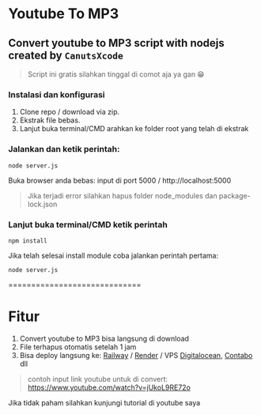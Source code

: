 # Youtube To MP3

## Convert youtube to MP3 script with nodejs created by `CanutsXcode`

> Script ini gratis silahkan tinggal di comot aja ya gan 😁

### Instalasi dan konfigurasi

1. Clone repo / download via zip.
2. Ekstrak file bebas.
3. Lanjut buka terminal/CMD arahkan ke folder root yang telah di ekstrak

### Jalankan dan ketik perintah:

```
node server.js
```

Buka browser anda bebas: input di port 5000 / http://localhost:5000

> Jika terjadi error silahkan hapus folder node_modules dan package-lock.json

### Lanjut buka terminal/CMD ketik perintah
```
npm install
```

Jika telah selesai install module coba jalankan perintah pertama: 

```
node server.js
```
=============================

# Fitur

1. Convert youtube to MP3 bisa langsung di download
2. File terhapus otomatis setelah 1 jam
3. Bisa deploy langsung ke: [Railway](https://railway.com) / [Render](https://render.com) / VPS [Digitalocean](https://digitalocean.com), [Contabo](https://contabo.com) dll

> contoh input link youtube untuk di convert: https://www.youtube.com/watch?v=jUkoL9RE72o

Jika tidak paham silahkan kunjungi tutorial di youtube saya
